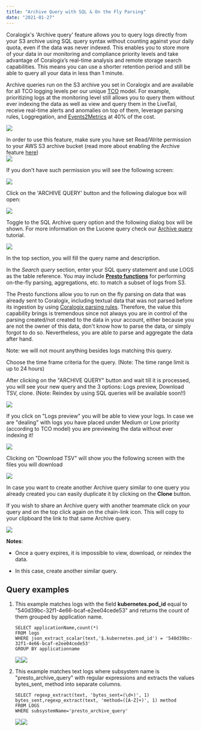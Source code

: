 ```yaml
---
title: "Archive Query with SQL & On the Fly Parsing"
date: "2021-01-27"
---
```


Coralogix's 'Archive query' feature allows you to query logs directly from your S3 archive using SQL query syntax without counting against your daily quota, even if the data was never indexed. This enables you to store more of your data in our monitoring and compliance priority levels and take advantage of Coralogix’s real-time analysis and remote storage search capabilities. This means you can use a shorter retention period and still be able to query all your data in less than 1 minute.

Archive queries run on the S3 archive you set in Coralogix and are available for all TCO logging levels per our unique [TCO](https://coralogixstg.wpengine.com/tutorials/optimize-log-management-costs/) model. For example, prioritizing logs at the monitoring level still allows you to query them without ever indexing the data as well as view and query them in the LiveTail, receive real-time alerts and anomalies on top of them, leverage parsing rules, Loggregation, and [Events2Metrics](https://coralogixstg.wpengine.com/docs/event2metrics/) at 40% of the cost.

![](images/archive_queries_main_window-3.png)

In order to use this feature, make sure you have set Read/Write permission to your AWS S3 archive bucket (read more about enabling the Archive feature [here](https://coralogixstg.wpengine.com/tutorials/archive-s3-bucket-forever/))  
![](images/image-2-700x54.png)

If you don't have such permission you will see the following screen:

![](images/Screen-Shot-2021-06-24-at-15.21.25-2.png)

Click on the 'ARCHIVE QUERY' button and the following dialogue box will open:

![](images/Screen-Shot-2021-06-27-at-10.07.18.png)

Toggle to the SQL Archive query option and the following dialog box will be shown. For more information on the Lucene query check our [Archive query](https://coralogixstg.wpengine.com/tutorials/archive-query/) tutorial.

![](images/Screen-Shot-2021-06-27-at-10.47.37.png)

In the top section, you will fill the query name and description.

In the _Search query_ section, enter your SQL query statement and use LOGS as the table reference. You may include [**Presto functions**](https://docs.aws.amazon.com/athena/latest/ug/presto-functions.html) for performing on-the-fly parsing, aggregations, etc. to match a subset of logs from S3.

The Presto functions allow you to run on the fly parsing on data that was already sent to Coralogix, including textual data that was not parsed before its ingestion by using [Coralogix parsing rules](https://coralogixstg.wpengine.com/tutorials/log-parsing-rules/). Therefore, the value this capability brings is tremendous since not always you are in control of the parsing created/not created to the data in your account, either because you are not the owner of this data, don't know how to parse the data, or simply forgot to do so. Nevertheless, you are able to parse and aggregate the data after hand.

Note: we will not mount anything besides logs matching this query.

Choose the time frame criteria for the query. (Note: The time range limit is up to 24 hours)

After clicking on the "ARCHIVE QUERY" button and wait till it is processed, you will see your new query and the 3 options: Logs preview, Download TSV, clone. (Note: Reindex by using SQL queries will be available soon!!)

![](images/Screen-Shot-2021-06-27-at-11.33.12.png)

If you click on "Logs preview" you will be able to view your logs. In case we are "dealing" with logs you have placed under Medium or Low priority (according to TCO model) you are previewing the data without ever indexing it!

![](images/Screen-Shot-2021-06-27-at-14.37.16-700x298.png)

Clicking on "Download TSV" will show you the following screen with the files you will download

![](images/download.png)

In case you want to create another Archive query similar to one query you already created you can easily duplicate it by clicking on the **Clone** button.

If you wish to share an Archive query with another teammate click on your query and on the top click again on the chain-link icon. This will copy to your clipboard the link to that same Archive query.

![](images/Screen-Shot-2021-06-27-at-11.50.27.png)

**Notes**:

- Once a query expires, it is impossible to view, download, or reindex the data.

- In this case, create another similar query.

## Query examples

1. This example matches logs with the field **kubernetes.pod\_id** equal to "540d39bc-32f1-4e66-bcaf-e2ee04cede53" and returns the count of them grouped by application name.
    
    ```
    SELECT applicationName,count(*) 
    FROM logs
    WHERE json_extract_scalar(text,'$.kubernetes.pod_id') = '540d39bc-32f1-4e66-bcaf-e2ee04cede53'
    GROUP BY applicationname
    ```
    
    ![](images/image-700x1030.png)![](images/image-1-700x314.png)
    
      
    

3. This example matches text logs where subsystem name is "presto\_archive\_query" with regular expressions and extracts the values bytes\_sent, method into separate columns.
    
    ```
    SELECT regexp_extract(text, 'bytes_sent=(\d+)', 1) bytes_sent,regexp_extract(text, 'method=([A-Z]+)', 1) method
    FROM LOGS
    WHERE subsystemName='presto_archive_query'
    ```
    
    ![](images/Screen-Shot-2021-06-27-at-15.01.26-700x823.png)![](images/Screen-Shot-2021-06-27-at-14.57.14-700x299.png)
